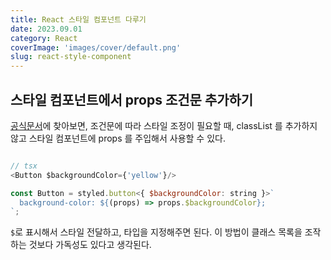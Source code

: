 ```yaml
---
title: React 스타일 컴포넌트 다루기 
date: 2023.09.01
category: React
coverImage: 'images/cover/default.png'
slug: react-style-component
---
```



## 스타일 컴포넌트에서 props 조건문 추가하기 


[공식문서](https://styled-components.com/docs/api)에 찾아보면, 조건문에 따라 스타일 조정이 필요할 때, classList 를 추가하지 않고 스타일 컴포넌트에 props 를 주입해서 사용할 수 있다. 

```js

// tsx
<Button $backgroundColor={'yellow'}/>

const Button = styled.button<{ $backgroundColor: string }>`
  background-color: ${(props) => props.$backgroundColor};
`;
```

`$`로 표시해서 스타일 전달하고, 타입을 지정해주면 된다. 이 방법이 클래스 목록을 조작하는 것보다 가독성도 있다고 생각된다.
